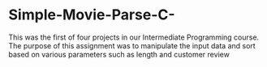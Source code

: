 # Simple-Movie-Parse-C-
This was the first of four projects in our Intermediate Programming course. 
The purpose of this assignment was to manipulate the input data and sort based on various parameters such as length and customer review
